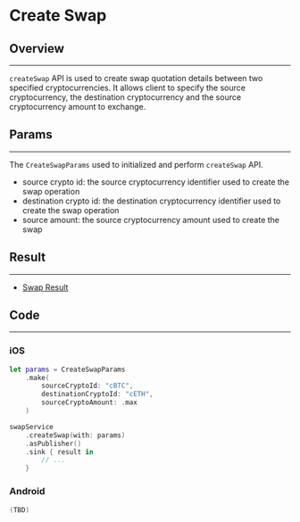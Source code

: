 # Create Swap

## Overview
---
`createSwap` API is used to create swap quotation details between two specified cryptocurrencies. It allows client to specify the source cryptocurrency, the destination cryptocurrency and the source cryptocurrency amount to exchange.

## Params
---
The `CreateSwapParams` used to initialized and perform `createSwap` API.

- source crypto id: the source cryptocurrency identifier used to create the swap operation
- destination crypto id: the destination cryptocurrency identifier used to create the swap operation
- source amount: the source cryptocurrency amount used to create the swap

## Result
---
- [Swap Result](SwapResult.md)

## Code
---
### iOS
```swift
let params = CreateSwapParams
    .make(
        sourceCryptoId: "cBTC",
        destinationCryptoId: "cETH",
        sourceCryptoAmount: .max
    )

swapService
    .createSwap(with: params)
    .asPublisher()
    .sink { result in
        // ...
    }
```

### Android
```kotlin
(TBD)
```
